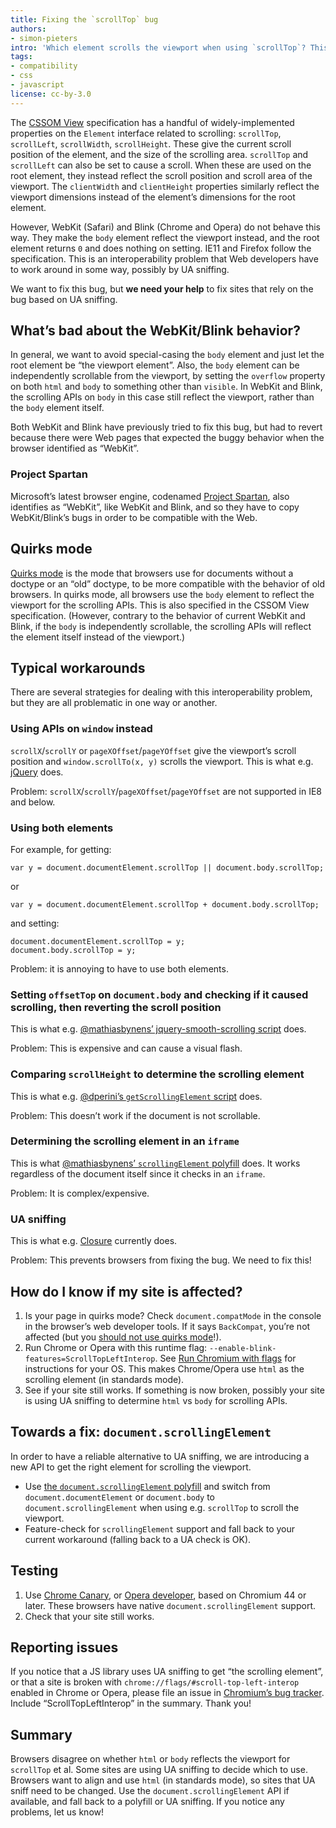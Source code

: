 ```yaml
---
title: Fixing the `scrollTop` bug
authors:
- simon-pieters
intro: 'Which element scrolls the viewport when using `scrollTop`? This article explains what “the `scrollTop` bug” is and what we need to do to get it fixed. Your help is needed!'
tags:
- compatibility
- css
- javascript
license: cc-by-3.0
---
```


The [CSSOM View](http://dev.w3.org/csswg/cssom-view/) specification has a handful of widely-implemented properties on the `Element` interface related to scrolling: `scrollTop`, `scrollLeft`, `scrollWidth`, `scrollHeight`. These give the current scroll position of the element, and the size of the scrolling area. `scrollTop` and `scrollLeft` can also be set to cause a scroll. When these are used on the root element, they instead reflect the scroll position and scroll area of the viewport. The `clientWidth` and `clientHeight` properties similarly reflect the viewport dimensions instead of the element’s dimensions for the root element.

However, WebKit (Safari) and Blink (Chrome and Opera) do not behave this way. They make the `body` element reflect the viewport instead, and the root element returns `0` and does nothing on setting. IE11 and Firefox follow the specification. This is an interoperability problem that Web developers have to work around in some way, possibly by UA sniffing.

We want to fix this bug, but **we need your help** to fix sites that rely on the bug based on UA sniffing.

## What’s bad about the WebKit/Blink behavior?

In general, we want to avoid special-casing the `body` element and just let the root element be “the viewport element”. Also, the `body` element can be independently scrollable from the viewport, by setting the `overflow` property on both `html` and `body` to something other than `visible`. In WebKit and Blink, the scrolling APIs on `body` in this case still reflect the viewport, rather than the `body` element itself.

Both WebKit and Blink have previously tried to fix this bug, but had to revert because there were Web pages that expected the buggy behavior when the browser identified as “WebKit”.

### Project Spartan

Microsoft’s latest browser engine, codenamed [Project Spartan](http://blogs.windows.com/bloggingwindows/2015/03/30/introducing-project-spartan-the-new-browser-built-for-windows-10/), also identifies as “WebKit”, like WebKit and Blink, and so they have to copy WebKit/Blink’s bugs in order to be compatible with the Web.

## Quirks mode

[Quirks mode](https://hsivonen.fi/doctype/) is the mode that browsers use for documents without a doctype or an “old” doctype, to be more compatible with the behavior of old browsers. In quirks mode, all browsers use the `body` element to reflect the viewport for the scrolling APIs. This is also specified in the CSSOM View specification. (However, contrary to the behavior of current WebKit and Blink, if the `body` is independently scrollable, the scrolling APIs will reflect the element itself instead of the viewport.)

## Typical workarounds

There are several strategies for dealing with this interoperability problem, but they are all problematic in one way or another.

### Using APIs on `window` instead

`scrollX`/`scrollY` or `pageXOffset`/`pageYOffset` give the viewport’s scroll position and `window.scrollTo(x, y)` scrolls the viewport. This is what e.g. [jQuery](https://github.com/jquery/jquery/blob/002240a6eb1cee2fcd886d5cf44893eb67f246f1/src/offset.js#L169-L192) does.

Problem: `scrollX`/`scrollY`/`pageXOffset`/`pageYOffset` are not supported in IE8 and below.

### Using both elements

For example, for getting:

	var y = document.documentElement.scrollTop || document.body.scrollTop;

or

	var y = document.documentElement.scrollTop + document.body.scrollTop;

and setting:

	document.documentElement.scrollTop = y;
	document.body.scrollTop = y;

Problem: it is annoying to have to use both elements.

### Setting `offsetTop` on `document.body` and checking if it caused scrolling, then reverting the scroll position

This is what e.g. [@mathiasbynens’ jquery-smooth-scrolling script](https://github.com/mathiasbynens/jquery-smooth-scrolling/blob/da4e3636000a37c96f96b9a5ae93923d00179ac0/jquery.smoothscroll.js#L4-L21) does.

Problem: This is expensive and can cause a visual flash.

### Comparing `scrollHeight` to determine the scrolling element

This is what e.g. [@dperini’s `getScrollingElement` script](https://gist.github.com/dperini/ac3d921d6a08f10fd10e) does.

Problem: This doesn’t work if the document is not scrollable.

### Determining the scrolling element in an `iframe`

This is what [@mathiasbynens’ `scrollingElement` polyfill](https://github.com/mathiasbynens/document.scrollingElement/blob/b936f521b86e01512922ac3f51ca9773bea1f1ee/scrollingelement.js#L50-L59) does. It works regardless of the document itself since it checks in an `iframe`.

Problem: It is complex/expensive.

### UA sniffing

This is what e.g. [Closure](https://github.com/google/closure-library/blob/32365aba43acb36c5d693256ef5d4dbe3bddddfe/closure/goog/dom/dom.js#L632) currently does.

Problem: This prevents browsers from fixing the bug. We need to fix this!

## How do I know if my site is affected?

1. Is your page in quirks mode? Check `document.compatMode` in the console in the browser’s web developer tools. If it says `BackCompat`, you’re not affected (but you [should not use quirks mode](https://hsivonen.fi/doctype/#choosing)!).
2. Run Chrome or Opera with this runtime flag: `--enable-blink-features=ScrollTopLeftInterop`. See [Run Chromium with flags](http://www.chromium.org/developers/how-tos/run-chromium-with-flags) for instructions for your OS. This makes Chrome/Opera use `html` as the scrolling element (in standards mode).
3. See if your site still works. If something is now broken, possibly your site is using UA sniffing to determine `html` vs `body` for scrolling APIs.

## Towards a fix: `document.scrollingElement`

In order to have a reliable alternative to UA sniffing, we are introducing a new API to get the right element for scrolling the viewport.

- Use [the `document.scrollingElement` polyfill](https://github.com/mathiasbynens/document.scrollingElement) and switch from `document.documentElement` or `document.body` to `document.scrollingElement` when using e.g. `scrollTop` to scroll the viewport.
- Feature-check for `scrollingElement` support and fall back to your current workaround (falling back to a UA check is OK).

## Testing

1. Use [Chrome Canary](https://www.google.com/chrome/browser/canary.html), or [Opera developer](http://www.opera.com/en/developer), based on Chromium 44 or later. These browsers have native `document.scrollingElement` support.
2. Check that your site still works.

## Reporting issues

If you notice that a JS library uses UA sniffing to get “the scrolling element”, or that a site is broken with `chrome://flags/#scroll-top-left-interop` enabled in Chrome or Opera, please file an issue in [Chromium’s bug tracker](https://code.google.com/p/chromium/issues/list). Include “ScrollTopLeftInterop” in the summary. Thank you!

## Summary

Browsers disagree on whether `html` or `body` reflects the viewport for `scrollTop` et al. Some sites are using UA sniffing to decide which to use. Browsers want to align and use `html` (in standards mode), so sites that UA sniff need to be changed. Use the `document.scrollingElement` API if available, and fall back to a polyfill or UA sniffing. If you notice any problems, let us know!
